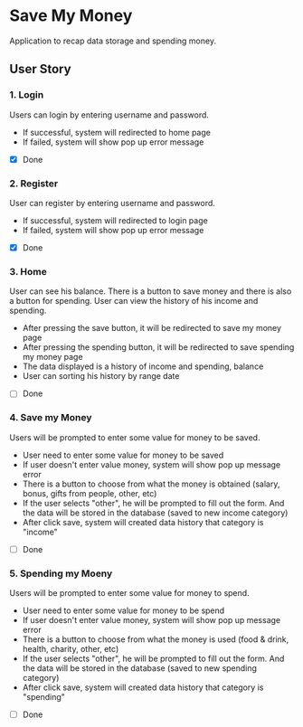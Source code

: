 # Save My Money

Application to recap data storage and spending money.

## User Story

### 1. Login
  Users can login by entering username and password.
  * If successful, system will redirected to home page
  * If failed, system will show pop up error message
  - [x] Done

### 2. Register
  User can register by entering username  and password.
  * If successful, system will redirected to login page
  * If failed, system will show pop up error message
  - [x] Done

### 3. Home
  User can see his balance. There is a button to save money and there is also a button for spending. User can view the history of his income and spending.
  * After pressing the save button, it will be redirected to save my money page
  * After pressing the spending button, it will be redirected to save spending my money page
  * The data displayed is a history of income and spending, balance
  * User can sorting his history by range date
  - [ ] Done

### 4. Save my Money
  Users will be prompted to enter some value for money to be saved.
  * User need to enter some value for money to be saved
  * If user doesn't enter value money, system will show pop up message error
  * There is a button to choose from what the money is obtained (salary, bonus, gifts from people, other, etc)
  * If the user selects "other", he will be prompted to fill out the form. And the data will be stored in the database (saved to new income category)
  * After click save, system will created data history that category is "income"
  - [ ] Done

### 5. Spending my Moeny
  Users will be prompted to enter some value for money to spend.
  * User need to enter some value for money to be spend
  * If user doesn't enter value money, system will show pop up message error
  * There is a button to choose from what the money is used (food & drink, health, charity, other, etc)
  * If the user selects "other", he will be prompted to fill out the form. And the data will be stored in the database (saved to new spending category)
  * After click save, system will created data history that category is "spending"
  - [ ] Done
